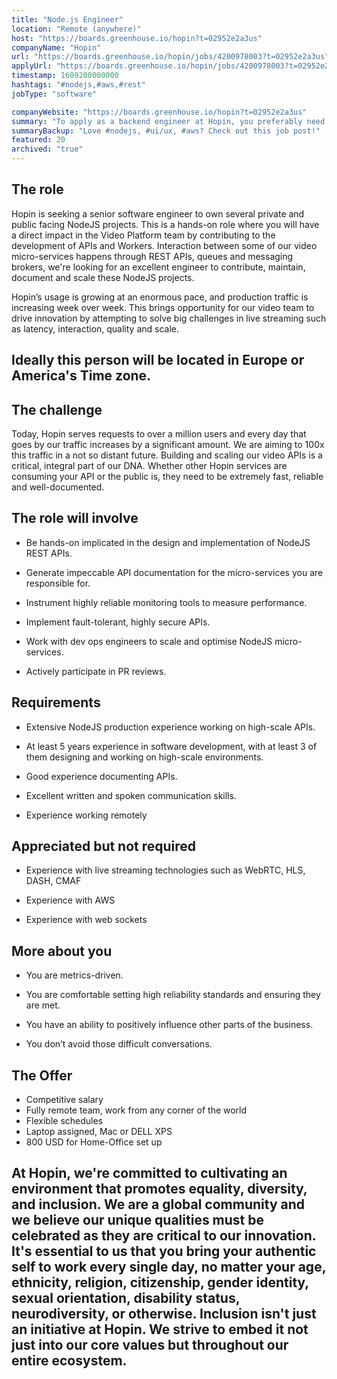 ```yaml
---
title: "Node.js Engineer"
location: "Remote (anywhere)"
host: "https://boards.greenhouse.io/hopin?t=02952e2a3us"
companyName: "Hopin"
url: "https://boards.greenhouse.io/hopin/jobs/4200978003?t=02952e2a3us"
applyUrl: "https://boards.greenhouse.io/hopin/jobs/4200978003?t=02952e2a3us#app"
timestamp: 1609200000000
hashtags: "#nodejs,#aws,#rest"
jobType: "software"

companyWebsite: "https://boards.greenhouse.io/hopin?t=02952e2a3us"
summary: "To apply as a backend engineer at Hopin, you preferably need to have 5 years experience in software development, with at least 3 of them designing and working on high-scale environments."
summaryBackup: "Love #nodejs, #ui/ux, #aws? Check out this job post!"
featured: 20
archived: "true"
---
```


## The role

Hopin is seeking a senior software engineer to own several private and public facing NodeJS projects. This is a hands-on role where you will have a direct impact in the Video Platform team by contributing to the development of APIs and Workers. Interaction between some of our video micro-services happens through REST APIs, queues and messaging brokers, we're looking for an excellent engineer to contribute, maintain, document and scale these NodeJS projects.

Hopin’s usage is growing at an enormous pace, and production traffic is increasing week over week. This brings opportunity for our video team to drive innovation by attempting to solve big challenges in live streaming such as latency, interaction, quality and scale.

## Ideally this person will be located in Europe or America's Time zone.

## The challenge

Today, Hopin serves requests to over a million users and every day that goes by our traffic increases by a significant amount. We are aiming to 100x this traffic in a not so distant future. Building and scaling our video APIs is a critical, integral part of our DNA. Whether other Hopin services are consuming your API or the public is, they need to be extremely fast, reliable and well-documented.

## The role will involve

*   Be hands-on implicated in the design and implementation of NodeJS REST APIs.
    
*   Generate impeccable API documentation for the micro-services you are responsible for.
    
*   Instrument highly reliable monitoring tools to measure performance.
    
*   Implement fault-tolerant, highly secure APIs.
    
*   Work with dev ops engineers to scale and optimise NodeJS micro-services.
    
*   Actively participate in PR reviews.
    

## Requirements

*   Extensive NodeJS production experience working on high-scale APIs.
    
*   At least 5 years experience in software development, with at least 3 of them designing and working on high-scale environments.
    
*   Good experience documenting APIs.
    
*   Excellent written and spoken communication skills.
    
*   Experience working remotely
    

## Appreciated but not required

*   Experience with live streaming technologies such as WebRTC, HLS, DASH, CMAF
    
*   Experience with AWS
    
*   Experience with web sockets
    

## More about you

*   You are metrics-driven.
    
*   You are comfortable setting high reliability standards and ensuring they are met.
    
*   You have an ability to positively influence other parts of the business.
    
*   You don’t avoid those difficult conversations.
    

## The Offer 

*   Competitive salary
*   Fully remote team, work from any corner of the world
*   Flexible schedules
*   Laptop assigned, Mac or DELL XPS
*   800 USD for Home-Office set up

## At Hopin, we're committed to cultivating an environment that promotes equality, diversity, and inclusion. We are a global community and we believe our unique qualities must be celebrated as they are critical to our innovation. It's essential to us that you bring your authentic self to work every single day, no matter your age, ethnicity, religion, citizenship, gender identity, sexual orientation, disability status, neurodiversity, or otherwise. Inclusion isn't just an initiative at Hopin. We strive to embed it not just into our core values but throughout our entire ecosystem.
